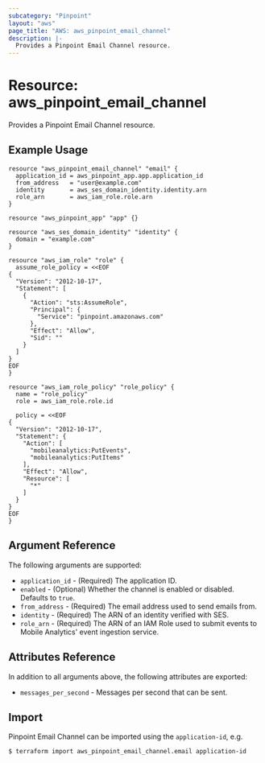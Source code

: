 ```yaml
---
subcategory: "Pinpoint"
layout: "aws"
page_title: "AWS: aws_pinpoint_email_channel"
description: |-
  Provides a Pinpoint Email Channel resource.
---
```


# Resource: aws_pinpoint_email_channel

Provides a Pinpoint Email Channel resource.

## Example Usage

```hcl
resource "aws_pinpoint_email_channel" "email" {
  application_id = aws_pinpoint_app.app.application_id
  from_address   = "user@example.com"
  identity       = aws_ses_domain_identity.identity.arn
  role_arn       = aws_iam_role.role.arn
}

resource "aws_pinpoint_app" "app" {}

resource "aws_ses_domain_identity" "identity" {
  domain = "example.com"
}

resource "aws_iam_role" "role" {
  assume_role_policy = <<EOF
{
  "Version": "2012-10-17",
  "Statement": [
    {
      "Action": "sts:AssumeRole",
      "Principal": {
        "Service": "pinpoint.amazonaws.com"
      },
      "Effect": "Allow",
      "Sid": ""
    }
  ]
}
EOF
}

resource "aws_iam_role_policy" "role_policy" {
  name = "role_policy"
  role = aws_iam_role.role.id

  policy = <<EOF
{
  "Version": "2012-10-17",
  "Statement": {
    "Action": [
      "mobileanalytics:PutEvents",
      "mobileanalytics:PutItems"
    ],
    "Effect": "Allow",
    "Resource": [
      "*"
    ]
  }
}
EOF
}
```


## Argument Reference

The following arguments are supported:

* `application_id` - (Required) The application ID.
* `enabled` - (Optional) Whether the channel is enabled or disabled. Defaults to `true`.
* `from_address` - (Required) The email address used to send emails from.
* `identity` - (Required) The ARN of an identity verified with SES.
* `role_arn` - (Required) The ARN of an IAM Role used to submit events to Mobile Analytics' event ingestion service.

## Attributes Reference

In addition to all arguments above, the following attributes are exported:

* `messages_per_second` - Messages per second that can be sent.

## Import

Pinpoint Email Channel can be imported using the `application-id`, e.g.

```
$ terraform import aws_pinpoint_email_channel.email application-id
```
